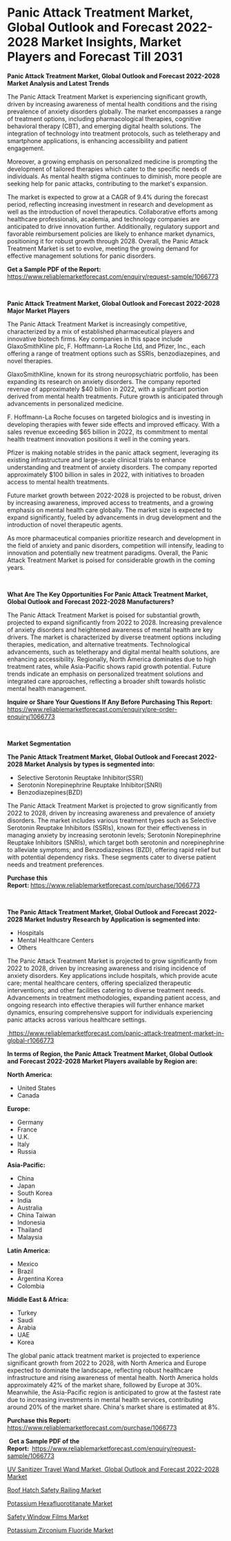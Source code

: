<p><h1>Panic Attack Treatment Market, Global Outlook and Forecast 2022-2028 Market Insights, Market Players and Forecast Till 2031</h1></p><p><strong>Panic Attack Treatment Market, Global Outlook and Forecast 2022-2028 Market Analysis and Latest Trends</strong></p>
<p><p>The Panic Attack Treatment Market is experiencing significant growth, driven by increasing awareness of mental health conditions and the rising prevalence of anxiety disorders globally. The market encompasses a range of treatment options, including pharmacological therapies, cognitive behavioral therapy (CBT), and emerging digital health solutions. The integration of technology into treatment protocols, such as teletherapy and smartphone applications, is enhancing accessibility and patient engagement.</p><p>Moreover, a growing emphasis on personalized medicine is prompting the development of tailored therapies which cater to the specific needs of individuals. As mental health stigma continues to diminish, more people are seeking help for panic attacks, contributing to the market's expansion.</p><p>The market is expected to grow at a CAGR of 9.4% during the forecast period, reflecting increasing investment in research and development as well as the introduction of novel therapeutics. Collaborative efforts among healthcare professionals, academia, and technology companies are anticipated to drive innovation further. Additionally, regulatory support and favorable reimbursement policies are likely to enhance market dynamics, positioning it for robust growth through 2028. Overall, the Panic Attack Treatment Market is set to evolve, meeting the growing demand for effective management solutions for panic disorders.</p></p>
<p><strong>Get a Sample PDF of the Report:&nbsp;</strong> <a href="https://www.reliablemarketforecast.com/enquiry/request-sample/1066773">https://www.reliablemarketforecast.com/enquiry/request-sample/1066773</a></p>
<p>&nbsp;</p>
<p><strong>Panic Attack Treatment Market, Global Outlook and Forecast 2022-2028 Major Market Players</strong></p>
<p><p>The Panic Attack Treatment Market is increasingly competitive, characterized by a mix of established pharmaceutical players and innovative biotech firms. Key companies in this space include GlaxoSmithKline plc, F. Hoffmann-La Roche Ltd, and Pfizer, Inc., each offering a range of treatment options such as SSRIs, benzodiazepines, and novel therapies.</p><p>GlaxoSmithKline, known for its strong neuropsychiatric portfolio, has been expanding its research on anxiety disorders. The company reported revenue of approximately $40 billion in 2022, with a significant portion derived from mental health treatments. Future growth is anticipated through advancements in personalized medicine.</p><p>F. Hoffmann-La Roche focuses on targeted biologics and is investing in developing therapies with fewer side effects and improved efficacy. With a sales revenue exceeding $65 billion in 2022, its commitment to mental health treatment innovation positions it well in the coming years.</p><p>Pfizer is making notable strides in the panic attack segment, leveraging its existing infrastructure and large-scale clinical trials to enhance understanding and treatment of anxiety disorders. The company reported approximately $100 billion in sales in 2022, with initiatives to broaden access to mental health treatments.</p><p>Future market growth between 2022-2028 is projected to be robust, driven by increasing awareness, improved access to treatments, and a growing emphasis on mental health care globally. The market size is expected to expand significantly, fueled by advancements in drug development and the introduction of novel therapeutic agents.</p><p>As more pharmaceutical companies prioritize research and development in the field of anxiety and panic disorders, competition will intensify, leading to innovation and potentially new treatment paradigms. Overall, the Panic Attack Treatment Market is poised for considerable growth in the coming years.</p></p>
<p>&nbsp;</p>
<p><strong>What Are The Key Opportunities For Panic Attack Treatment Market, Global Outlook and Forecast 2022-2028 Manufacturers?</strong></p>
<p><p>The Panic Attack Treatment Market is poised for substantial growth, projected to expand significantly from 2022 to 2028. Increasing prevalence of anxiety disorders and heightened awareness of mental health are key drivers. The market is characterized by diverse treatment options including therapies, medication, and alternative treatments. Technological advancements, such as teletherapy and digital mental health solutions, are enhancing accessibility. Regionally, North America dominates due to high treatment rates, while Asia-Pacific shows rapid growth potential. Future trends indicate an emphasis on personalized treatment solutions and integrated care approaches, reflecting a broader shift towards holistic mental health management.</p></p>
<p><strong>Inquire or Share Your Questions If Any Before Purchasing This Report:</strong> <a href="https://www.reliablemarketforecast.com/enquiry/pre-order-enquiry/1066773">https://www.reliablemarketforecast.com/enquiry/pre-order-enquiry/1066773</a></p>
<p>&nbsp;</p>
<p><strong>Market Segmentation</strong></p>
<p><strong>The Panic Attack Treatment Market, Global Outlook and Forecast 2022-2028 Market Analysis by types is segmented into:</strong></p>
<p><ul><li>Selective Serotonin Reuptake Inhibitor(SSRI)</li><li>Serotonin Norepinephrine Reuptake Inhibitor(SNRI)</li><li>Benzodiazepines(BZD)</li></ul></p>
<p><p>The Panic Attack Treatment Market is projected to grow significantly from 2022 to 2028, driven by increasing awareness and prevalence of anxiety disorders. The market includes various treatment types such as Selective Serotonin Reuptake Inhibitors (SSRIs), known for their effectiveness in managing anxiety by increasing serotonin levels; Serotonin Norepinephrine Reuptake Inhibitors (SNRIs), which target both serotonin and norepinephrine to alleviate symptoms; and Benzodiazepines (BZD), offering rapid relief but with potential dependency risks. These segments cater to diverse patient needs and treatment preferences.</p></p>
<p><strong>Purchase this Report:&nbsp;</strong><a href="https://www.reliablemarketforecast.com/purchase/1066773">https://www.reliablemarketforecast.com/purchase/1066773</a></p>
<p>&nbsp;</p>
<p><strong>The Panic Attack Treatment Market, Global Outlook and Forecast 2022-2028 Market Industry Research by Application is segmented into:</strong></p>
<p><ul><li>Hospitals</li><li>Mental Healthcare Centers</li><li>Others</li></ul></p>
<p><p>The Panic Attack Treatment Market is projected to grow significantly from 2022 to 2028, driven by increasing awareness and rising incidence of anxiety disorders. Key applications include hospitals, which provide acute care; mental healthcare centers, offering specialized therapeutic interventions; and other facilities catering to diverse treatment needs. Advancements in treatment methodologies, expanding patient access, and ongoing research into effective therapies will further enhance market dynamics, ensuring comprehensive support for individuals experiencing panic attacks across various healthcare settings.</p></p>
<p><a href="https://www.reliablemarketforecast.com/panic-attack-treatment-market-in-global-r1066773">&nbsp;https://www.reliablemarketforecast.com/panic-attack-treatment-market-in-global-r1066773</a></p>
<p><strong>In terms of Region, the Panic Attack Treatment Market, Global Outlook and Forecast 2022-2028 Market Players available by Region are:</strong></p>
<p>
    <p> <strong> North America: </strong>
        <ul>
            <li>United States</li>
            <li>Canada</li>
        </ul>
        </p> 
    <p> <strong> Europe: </strong>
        <ul>
            <li>Germany</li>
            <li>France</li>
            <li>U.K.</li>
            <li>Italy</li>
            <li>Russia</li>
        </ul>
        </p> 
    <p> <strong> Asia-Pacific: </strong>
        <ul>
            <li>China</li>
            <li>Japan</li>
            <li>South Korea</li>
            <li>India</li>
            <li>Australia</li>
            <li>China Taiwan</li>
            <li>Indonesia</li>
            <li>Thailand</li>
            <li>Malaysia</li>
        </ul>
        </p> 
    <p> <strong> Latin America: </strong>
        <ul>
            <li>Mexico</li>
            <li>Brazil</li>
            <li>Argentina Korea</li>
            <li>Colombia</li>
        </ul>
        </p> 
    <p> <strong> Middle East & Africa: </strong>
        <ul>
            <li>Turkey</li>
            <li>Saudi</li>
            <li>Arabia</li>
            <li>UAE</li>
            <li>Korea</li>
        </ul>
    </p>
    </p>
<p><p>The global panic attack treatment market is projected to experience significant growth from 2022 to 2028, with North America and Europe expected to dominate the landscape, reflecting robust healthcare infrastructure and rising awareness of mental health. North America holds approximately 42% of the market share, followed by Europe at 30%. Meanwhile, the Asia-Pacific region is anticipated to grow at the fastest rate due to increasing investments in mental health services, contributing around 20% of the market share. China's market share is estimated at 8%.</p></p>
<p><strong>Purchase this Report: </strong><a href="https://www.reliablemarketforecast.com/purchase/1066773">https://www.reliablemarketforecast.com/purchase/1066773</a></p>
<p>&nbsp;<strong>Get a Sample PDF of the Report:&nbsp;&nbsp;</strong><a href="https://www.reliablemarketforecast.com/enquiry/request-sample/1066773">https://www.reliablemarketforecast.com/enquiry/request-sample/1066773</a></p>
<p><strong></strong></p>
<p><p><a href="https://github.com/PeterParrish5/Market-Research-Report-List-6/blob/main/uv-sanitizer-travel-wand-market-global-outlook-and-forecast-2022-2028-market.md">UV Sanitizer Travel Wand Market, Global Outlook and Forecast 2022-2028 Market</a></p><p><a href="https://www.linkedin.com/pulse/driving-market-forces-roof-hatch-safety-railing-trends-future-pn5be?trackingId=XmUHvYIJTl6dnUWOdUF35A%3D%3D">Roof Hatch Safety Railing Market</a></p><p><a href="https://issuu.com/reportprime-2/docs/potassium-hexafluorotitanate-market_8dc6e36cfb4811">Potassium Hexafluorotitanate Market</a></p><p><a href="https://medium.com/@stephaniewynterk14/the-safety-window-films-market-is-anticipated-to-experience-significant-growth-with-a-projected-8d68d5bfcf3b">Safety Window Films Market</a></p><p><a href="https://issuu.com/reportprime-2/docs/potassium-zirconium-fluoride-market_abe5d6b3d7588b">Potassium Zirconium Fluoride Market</a></p></p>